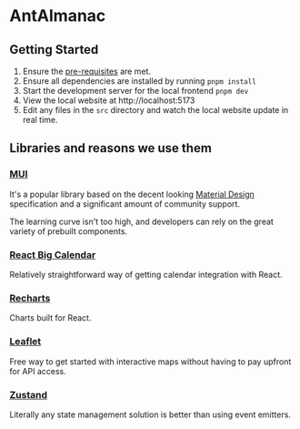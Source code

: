 # AntAlmanac

## Getting Started
1. Ensure the [pre-requisites](../../README.md#pre-requisites) are met.
2. Ensure all dependencies are installed by running `pnpm install`
3. Start the development server for the local frontend `pnpm dev`
4. View the local website at http://localhost:5173
5. Edit any files in the `src` directory and watch the local website update in real time.

## Libraries and reasons we use them

### [MUI](https://mui.com)
It's a popular library based on the decent looking [Material Design](https://m3.material.io)
specification and a significant amount of community support.

The learning curve isn't too high, and developers can rely on the great variety of
prebuilt components.

### [React Big Calendar](https://github.com/jquense/react-big-calendar)
Relatively straightforward way of getting calendar integration with React.

### [Recharts](https://recharts.org/en-US)
Charts built for React.

### [Leaflet](https://leafletjs.com)
Free way to get started with interactive maps without having to pay upfront for API access.

### [Zustand](https://docs.pmnd.rs/zustand/getting-started/introduction)
Literally any state management solution is better than using event emitters.
